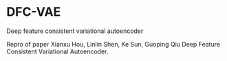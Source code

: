 # DFC-VAE
Deep feature consistent variational autoencoder 

Repro of paper
Xianxu Hou, Linlin Shen, Ke Sun, Guoping Qiu Deep Feature Consistent Variational Autoencoder.
